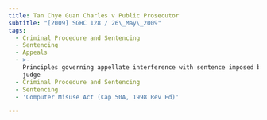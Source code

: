 ```yaml
---
title: Tan Chye Guan Charles v Public Prosecutor
subtitle: "[2009] SGHC 128 / 26\_May\_2009"
tags:
  - Criminal Procedure and Sentencing
  - Sentencing
  - Appeals
  - >-
    Principles governing appellate interference with sentence imposed by trial
    judge
  - Criminal Procedure and Sentencing
  - Sentencing
  - 'Computer Misuse Act (Cap 50A, 1998 Rev Ed)'

---
```


